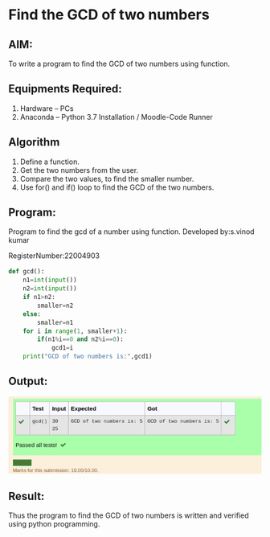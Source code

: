 # Find the GCD of two numbers

## AIM:
To write a program to find the GCD of two numbers using function.

## Equipments Required:
1. Hardware – PCs
2. Anaconda – Python 3.7 Installation / Moodle-Code Runner

## Algorithm
1. Define a function.
2. Get the two numbers from the user.
3. Compare the two values, to find the smaller number.
4. Use for() and if() loop to find the GCD of the two numbers.

## Program:
Program to find the gcd of a number using function.
 Developed by:s.vinod kumar
 
 RegisterNumber:22004903
 
``` python
def gcd():
    n1=int(input())
    n2=int(input())
    if n1>n2:
        smaller=n2
    else:
        smaller=n1
    for i in range(1, smaller+1):
        if(n1%i==0 and n2%i==0):
            gcd1=i
    print("GCD of two numbers is:",gcd1)
```


## Output:
![gcd of two number](/output.png)


## Result:
Thus the program to find the GCD of two numbers is written and verified using python programming.
